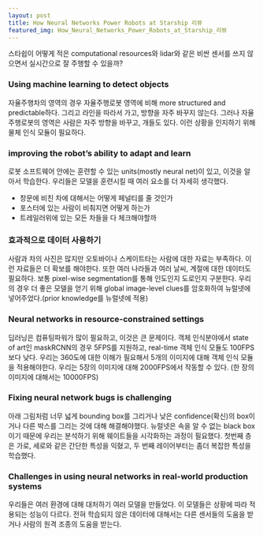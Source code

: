 ```yaml
---
layout: post
title: How Neural Networks Power Robots at Starship 리뷰
featured_img: How_Neural_Networks_Power_Robots_at_Starship_리뷰
---
```


스타쉽이 어떻게 적은 computational resources와 lidar와 같은 비싼 센서를 쓰지 않으면서 실시간으로 잘 주행할 수 있을까? 

### Using machine learning to detect objects
자율주행차의 영역의 경우 자율주행로봇 영역에 비해 more structured and predictable하다. 그리고 라인을 따라서 가고, 방향을 자주 바꾸지 않는다. 
그러나 자율주행로봇의 영역은 사람은 자주 방향을 바꾸고, 개들도 있다. 이런 상황을 인지하기 위해 물체 인식 모듈이 필요하다. 

### improving the robot’s ability to adapt and learn
로봇 소프트웨어 안에는 훈련할 수 있는 units(mostly neural net)이 있고, 이것을 알아서 학습한다.
우리들은 모델을 훈련시킬 때 여러 요소를 더 자세히 생각했다.
- 창문에 비친 차에 대해서는 어떻게 페널티를 줄 것인가
- 포스터에 있는 사람이 비춰지면 어떻게 하는가
- 트레일러위에 있는 모든 차들을 다 체크해야할까

### 효과적으로 데이터 사용하기
사람과 차의 사진은 많지만 오토바이나 스케이트타는 사람에 대한 자료는 부족하다. 이런 자료들은 더 확보를 해야한다. 
또한 여러 나라들과 여러 날씨, 계절에 대한 데이터도 필요하다.
보통 pixel-wise segmentation를 통해 인도인지 도로인지 구분한다. 
우리의 경우 더 좋은 모델을 얻기 위해 global image-level clues를 암호화하여 뉴럴넷에 넣어주었다.(prior knowledge를 뉴럴넷에 적용)

### Neural networks in resource-constrained settings
딥러닝은 컴퓨팅파워가 많이 필요하고, 이것은 큰 문제이다. 
객체 인식분야에서 state of art인 maskRCNN의 경우 5FPS를 지원하고, real-time 객체 인식 모듈도 100FPS 보다 낮다.
우리는 360도에 대한 이해가 필요해서 5개의 이미지에 대해 객체 인식 모듈을 적용해야한다.
우리는 5장의 이미지에 대해 2000FPS에서 작동할 수 있다. (한 장의 이미지에 대해서는 10000FPS)

### Fixing neural network bugs is challenging
아래 그림처럼 너무 넓게 bounding box를 그리거나 낮은 confidence(확신)의 box이거나 다른 박스를 그리는 것에 대해 해결해야했다.
뉴럴넷은 속을 알 수 없는 black box이기 때문에 우리는 분석하기 위해 웨이트들을 시각화하는 과정이 필요했다.
첫번째 층은 가로, 세로와 같은 간단한 특성을 익혔고, 두 번째 레이어부터는 좀더 복잡한 특성을 학습했다.

### Challenges in using neural networks in real-world production systems
우리들은 여러 환경에 대해 대처하기 여러 모델을 만들었다. 이 모델들은 상황에 따라 적용되는 성능이 다르다.
전혀 학습되지 않은 데이터에 대해서는 다른 센서들의 도움을 받거나 사람의 원격 조종의 도움을 받는다.


